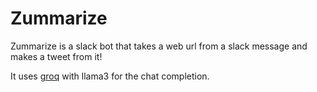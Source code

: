 # Zummarize  

Zummarize is a slack bot that takes a web url from a slack message and makes a tweet from it!

It uses [groq](https://groq.com/) with llama3 for the chat completion.